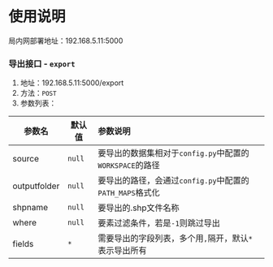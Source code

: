 # 使用说明

局内网部署地址：192.168.5.11:5000

### 导出接口 - `export`

1. 地址：192.168.5.11:5000\/export  
2. 方法：`POST`  
3. 参数列表：

| 参数名 | 默认值 | 参数说明 |
| ----- | ------ |:------- |
| source | `null` | 要导出的数据集相对于`config.py`中配置的`WORKSPACE`的路径 |
| outputfolder | `null` | 要导出的路径，会通过`config.py`中配置的`PATH_MAPS`格式化 |
| shpname | `null` | 要导出的.shp文件名称 |
| where | `null` | 要素过滤条件，若是`-1`则跳过导出 |
| fields | `*` | 需要导出的字段列表，多个用`,`隔开，默认`*`表示导出所有 |


